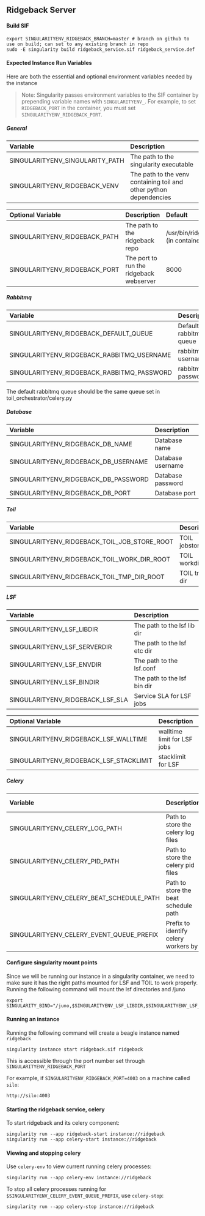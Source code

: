 ## Ridgeback Server

#### Build SIF

```
export SINGULARITYENV_RIDGEBACK_BRANCH=master # branch on github to use on build; can set to any existing branch in repo
sudo -E singularity build ridgeback_service.sif ridgeback_service.def
```

#### Expected Instance Run Variables

Here are both the essential and optional environment variables needed by the instance

> Note: Singularity passes environment variables to the SIF container by prepending variable names with
> `SINGULARITYENV_`. For example, to set `RIDGEBACK_PORT` in the container, you must set
> `SINGULARITYENV_RIDGEBACK_PORT`.

##### General

 Variable       | Description
 :------------- |:-------------
SINGULARITYENV_SINGULARITY_PATH | The path to the singularity executable
SINGULARITYENV_RIDGEBACK_VENV | The path to the venv containing toil and other python dependencies

Optional Variable       | Description | Default
:------------- |:------------- |:-------------
SINGULARITYENV_RIDGEBACK_PATH | The path to the ridgeback repo | /usr/bin/ridgeback (in container)
SINGULARITYENV_RIDGEBACK_PORT | The port to run the ridgeback webserver | 8000

##### Rabbitmq

 Variable       | Description
 :------------- |:-------------
 SINGULARITYENV_RIDGEBACK_DEFAULT_QUEUE | Default rabbitmq queue
 SINGULARITYENV_RIDGEBACK_RABBITMQ_USERNAME | rabbitmq username
 SINGULARITYENV_RIDGEBACK_RABBITMQ_PASSWORD | rabbitmq password

 The default rabbitmq queue should be the same queue set in toil_orchestrator/celery.py


##### Database

Variable       | Description
:------------- |:-------------
SINGULARITYENV_RIDGEBACK_DB_NAME | Database name
SINGULARITYENV_RIDGEBACK_DB_USERNAME | Database username
SINGULARITYENV_RIDGEBACK_DB_PASSWORD | Database password
SINGULARITYENV_RIDGEBACK_DB_PORT | Database port


##### Toil

Variable       | Description
:------------- |:-------------
SINGULARITYENV_RIDGEBACK_TOIL_JOB_STORE_ROOT | TOIL jobstore
SINGULARITYENV_RIDGEBACK_TOIL_WORK_DIR_ROOT | TOIL workdir
SINGULARITYENV_RIDGEBACK_TOIL_TMP_DIR_ROOT | TOIL tmp dir


##### LSF

Variable       | Description
:------------- |:-------------
SINGULARITYENV_LSF_LIBDIR | The path to the lsf lib dir
SINGULARITYENV_LSF_SERVERDIR | The path to the lsf etc dir
SINGULARITYENV_LSF_ENVDIR | The path to the lsf.conf
SINGULARITYENV_LSF_BINDIR | The path to the lsf bin dir
SINGULARITYENV_RIDGEBACK_LSF_SLA | Service SLA for LSF jobs

Optional Variable       | Description | Default
:------------- |:------------- |:-------------
SINGULARITYENV_RIDGEBACK_LSF_WALLTIME | walltime limit for LSF jobs | None
SINGULARITYENV_RIDGEBACK_LSF_STACKLIMIT | stacklimit for LSF | None


##### Celery

Variable       | Description | Suggested Default
:--- | :--- | :---
SINGULARITYENV_CELERY_LOG_PATH | Path to store the celery log files | /tmp
SINGULARITYENV_CELERY_PID_PATH | Path to store the celery pid files | /tmp
SINGULARITYENV_CELERY_BEAT_SCHEDULE_PATH | Path to store the beat schedule path | /tmp
SINGULARITYENV_CELERY_EVENT_QUEUE_PREFIX | Prefix to identify celery workers by | ridgeback.queue


#### Configure singularity mount points

Since we will be running our instance in a singularity container, we need to make sure it has the right paths mounted for LSF and TOIL to work properly. Running the following command will mount the lsf directories and /juno

```
export SINGULARITY_BIND="/juno,$SINGULARITYENV_LSF_LIBDIR,$SINGULARITYENV_LSF_SERVERDIR,$SINGULARITYENV_LSF_ENVDIR,$SINGULARITYENV_LSF_BINDIR"
```

#### Running an instance

Running the following command will create a beagle instance named `ridgeback`
```
singularity instance start ridgeback.sif ridgeback
```

This is accessible through the port number set through `SINGULARITYENV_RIDGEBACK_PORT`

For example, if `SINGULARITYENV_RIDGEBACK_PORT=4003` on a machine called `silo`:

```
http://silo:4003
```

#### Starting the ridgeback service, celery

To start ridgeback and its celery component:
```
singularity run --app ridgeback-start instance://ridgeback
singularity run --app celery-start instance://ridgeback
```

#### Viewing and stopping celery

Use `celery-env` to view current running celery processes:
```
singularity run --app celery-env instance://ridgeback
```

To stop all celery processes running for `$SINGULARITYENV_CELERY_EVENT_QUEUE_PREFIX`, use `celery-stop`:
```
singularity run --app celery-stop instance://ridgeback
```
